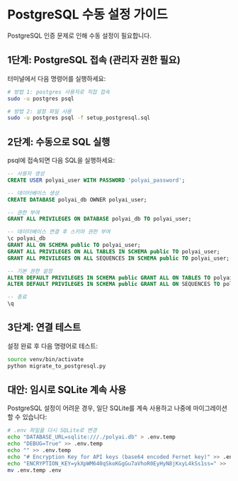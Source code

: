 # PostgreSQL 수동 설정 가이드

PostgreSQL 인증 문제로 인해 수동 설정이 필요합니다.

## 1단계: PostgreSQL 접속 (관리자 권한 필요)

터미널에서 다음 명령어를 실행하세요:

```bash
# 방법 1: postgres 사용자로 직접 접속
sudo -u postgres psql

# 방법 2: 설정 파일 사용
sudo -u postgres psql -f setup_postgresql.sql
```

## 2단계: 수동으로 SQL 실행

psql에 접속되면 다음 SQL을 실행하세요:

```sql
-- 사용자 생성
CREATE USER polyai_user WITH PASSWORD 'polyai_password';

-- 데이터베이스 생성
CREATE DATABASE polyai_db OWNER polyai_user;

-- 권한 부여
GRANT ALL PRIVILEGES ON DATABASE polyai_db TO polyai_user;

-- 데이터베이스 연결 후 스키마 권한 부여
\c polyai_db
GRANT ALL ON SCHEMA public TO polyai_user;
GRANT ALL PRIVILEGES ON ALL TABLES IN SCHEMA public TO polyai_user;
GRANT ALL PRIVILEGES ON ALL SEQUENCES IN SCHEMA public TO polyai_user;

-- 기본 권한 설정
ALTER DEFAULT PRIVILEGES IN SCHEMA public GRANT ALL ON TABLES TO polyai_user;
ALTER DEFAULT PRIVILEGES IN SCHEMA public GRANT ALL ON SEQUENCES TO polyai_user;

-- 종료
\q
```

## 3단계: 연결 테스트

설정 완료 후 다음 명령어로 테스트:

```bash
source venv/bin/activate
python migrate_to_postgresql.py
```

## 대안: 임시로 SQLite 계속 사용

PostgreSQL 설정이 어려운 경우, 일단 SQLite를 계속 사용하고 나중에 마이그레이션할 수 있습니다:

```bash
# .env 파일을 다시 SQLite로 변경
echo "DATABASE_URL=sqlite:///./polyai.db" > .env.temp
echo "DEBUG=True" >> .env.temp
echo "" >> .env.temp
echo "# Encryption Key for API keys (base64 encoded Fernet key)" >> .env.temp
echo "ENCRYPTION_KEY=ykXpWM640qSkoKGgGu7aVhoR0EyHyN8jKxyL4kSs1ss=" >> .env.temp
mv .env.temp .env
```